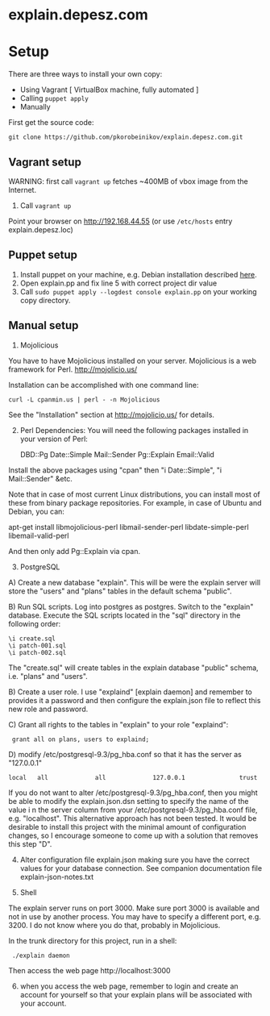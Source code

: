 explain.depesz.com
==================

Setup
==================

There are three ways to install your own copy:

* Using Vagrant [ VirtualBox machine, fully automated ]
* Calling `puppet apply`
* Manually

First get the source code:

    git clone https://github.com/pkorobeinikov/explain.depesz.com.git

## Vagrant setup

WARNING: first call `vagrant up` fetches ~400MB of vbox image from the Internet.

1. Call `vagrant up`

Point your browser on http://192.168.44.55 (or use `/etc/hosts` entry explain.depesz.loc)

## Puppet setup

1. Install puppet on your machine, e.g. Debian installation described [here](https://docs.puppetlabs.com/guides/install_puppet/install_debian_ubuntu.html).
2. Open explain.pp and fix line 5 with correct project dir value
3. Call `sudo puppet apply --logdest console explain.pp` on your working copy directory.

## Manual setup

1) Mojolicious

You have to have Mojolicious installed on your server.  Mojolicious is a web framework for Perl.
http://mojolicio.us/

Installation can be accomplished with one command line:

    curl -L cpanmin.us | perl - -n Mojolicious

See the "Installation" section at http://mojolicio.us/ for details.

2) Perl Dependencies:
You will need the following packages installed in your version of Perl:

    DBD::Pg
    Date::Simple
    Mail::Sender
    Pg::Explain
    Email::Valid


Install the above packages using "cpan" then "i Date::Simple", "i Mail::Sender" &etc.

Note that in case of most current Linux distributions, you can install most of
these from binary package repositories. For example, in case of Ubuntu and
Debian, you can:

apt-get install libmojolicious-perl libmail-sender-perl libdate-simple-perl libemail-valid-perl

And then only add Pg::Explain via cpan.

3) PostgreSQL

A) Create a new database "explain".  This will be were the explain server will store the "users"
and "plans" tables in the default schema "public".

B) Run SQL scripts.  Log into postgres as postgres. Switch to the "explain" database.
Execute the SQL scripts located in the "sql" directory in the following order:

    \i create.sql
    \i patch-001.sql
    \i patch-002.sql

The "create.sql" will create tables in the explain database "public" schema, i.e. "plans" and "users".

B) Create a user role.  I use "explaind" [explain daemon] and remember to provides it a password and then configure
the explain.json file to reflect this new role and password.

C) Grant all rights to the tables in "explain" to your role "explaind":

     grant all on plans, users to explaind;

D) modify  /etc/postgresql-9.3/pg_hba.conf so that it has the server as "127.0.0.1"

    local   all             all             127.0.0.1               trust

If you do not want to alter  /etc/postgresql-9.3/pg_hba.conf, then you might be able
to modify the explain.json.dsn setting to specify the name of the value i
n the server column from your /etc/postgresql-9.3/pg_hba.conf file, e.g. "localhost".  This
alternative approach has not been tested.  It would be desirable to install this project with
the minimal amount of configuration changes, so I encourage someone to come up with a solution
that removes this step "D".

4) Alter configuration file explain.json making sure you have the correct values for your database connection.
See companion documentation file explain-json-notes.txt

5) Shell

The explain server runs on port 3000.  Make sure port 3000 is available and not in use by another process.
You may have to specify a different port, e.g. 3200.  I do not know where you do that, probably in Mojolicious.

In the trunk directory for this project, run in a shell:

     ./explain daemon

Then access the web page http://localhost:3000

6) when you access the web page, remember to login and create an account for yourself so that your explain plans
will be associated with your account.
